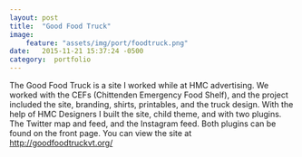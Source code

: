 ```yaml
---
layout: post
title:  "Good Food Truck"
image:
    feature: "assets/img/port/foodtruck.png"
date:   2015-11-21 15:37:24 -0500
category:  portfolio
---
```

The Good Food Truck is a site I worked while at HMC advertising. We worked with the CEFs (Chittenden Emergency Food Shelf), and the project included the site, branding, shirts, printables, and the truck design. With the help of HMC Designers I built the site, child theme, and with two plugins. The Twitter map and feed, and the Instagram feed. Both plugins can be found on the front page. You can view the site at http://goodfoodtruckvt.org/
